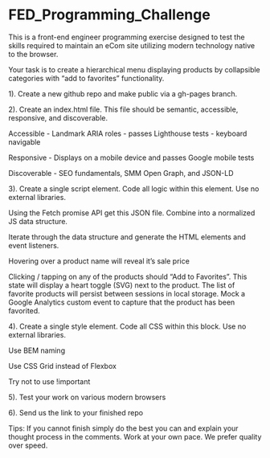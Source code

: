 # FED_Programming_Challenge
This is a front-end engineer programming exercise designed to test the skills required to maintain an eCom site utilizing modern technology native to the browser.

Your task is to create a hierarchical menu displaying products by collapsible categories with “add to favorites” functionality.

1). Create a new github repo and make public via a gh-pages branch.

2). Create an index.html file. This file should be semantic, accessible, responsive, and discoverable. 

Accessible - Landmark ARIA roles - passes Lighthouse tests - keyboard navigable

Responsive - Displays on a mobile device and passes Google mobile tests

Discoverable - SEO fundamentals, SMM Open Graph, and JSON-LD

3). Create a single script element. Code all logic within this element. Use no external libraries.

Using the Fetch promise API get this JSON file. Combine into a normalized JS data structure.

Iterate through the data structure and generate the HTML elements and event listeners.

Hovering over a product name will reveal it’s sale price

Clicking / tapping on any of the products should “Add to Favorites”. This state will display a heart toggle (SVG) next to the product. The list of favorite products will persist between sessions in local storage. Mock a Google Analytics custom event to capture that the product has been favorited.

4). Create a single style element. Code all CSS within this block. Use no external libraries.

Use BEM naming

Use CSS Grid instead of Flexbox

Try not to use !important

5). Test your work on various modern browsers

6). Send us the link to your finished repo


Tips: If you cannot finish simply do the best you can and explain your thought process in the comments. Work at your own pace. We prefer quality over speed.
